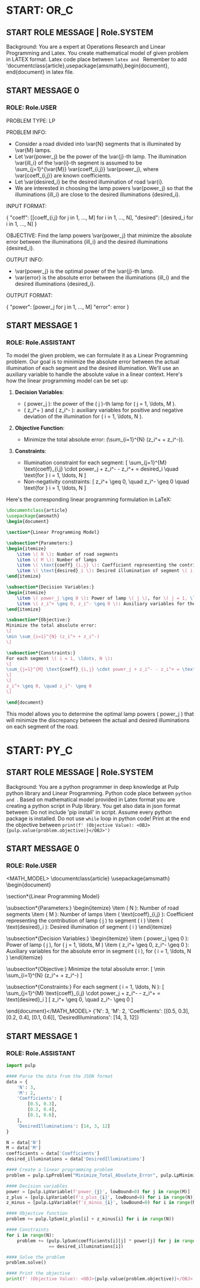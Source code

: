 # START: OR_C 
## START ROLE MESSAGE | Role.SYSTEM 
Background: You are a expert at Operations Research and Linear Programming and Latex. You create mathematical model of given problem in LATEX format. Latex code place between ```latex and ``` Remember to add 'documentclass{article},usepackage{amsmath},begin{document}, end{document} in latex file. 
## START MESSAGE 0 
### ROLE: Role.USER
<DESCRIPTION>
PROBLEM TYPE: LP

PROBLEM INFO: 

- Consider a road divided into \var{N} segments that is illuminated by \var{M} lamps.
- Let \var{power_j} be the power of the \var{j}-th lamp. The illumination \var{ill_i} of the \var{i}-th segment is assumed to be \sum_{j=1}^{\var{M}} \var{coeff_{i,j}} \var{power_j}, where \var{coeff_{i,j}} are known coefficients.
- Let \var{desired_i} be the desired illumination of road \var{i}. 
- We are interested in choosing the lamp powers \var{power_j} so that the illuminations {ill_i} are close to the desired illuminations {desired_i}. 

INPUT FORMAT: 

{
    "coeff": [[coeff_{i,j} for j in 1, ..., M] for i in 1, ..., N],
    "desired": [desired_i for i in 1, ..., N]
}

OBJECTIVE: Find the lamp powers \var{power_j} that minimize the absolute error between the illuminations {ill_i} and the desired illuminations {desired_i}.

OUTPUT INFO:

- \var{power_j} is the optimal power of the \var{j}-th lamp.
- \var{error} is the absolute error between the illuminations {ill_i} and the desired illuminations {desired_i}.

OUTPUT FORMAT:

{
    "power": [power_j for j in 1, ..., M]
    "error": error
}
</DESCRIPTION>


## START MESSAGE 1 
### ROLE: Role.ASSISTANT
To model the given problem, we can formulate it as a Linear Programming problem. Our goal is to minimize the absolute error between the actual illumination of each segment and the desired illumination. We'll use an auxiliary variable to handle the absolute value in a linear context. Here's how the linear programming model can be set up:

1. **Decision Variables**:
   - \( power_j \): the power of the \( j \)-th lamp for \( j = 1, \ldots, M \).
   - \( z_i^+ \) and \( z_i^- \): auxiliary variables for positive and negative deviation of the illumination for \( i = 1, \ldots, N \).

2. **Objective Function**:
   - Minimize the total absolute error: \(\sum_{i=1}^{N} (z_i^+ + z_i^-)\).

3. **Constraints**:
   - Illumination constraint for each segment: 
     \[
     \sum_{j=1}^{M} \text{coeff}_{i,j} \cdot power_j + z_i^- - z_i^+ = desired_i \quad \text{for } i = 1, \ldots, N
     \]
   - Non-negativity constraints:
     \[
     z_i^+ \geq 0, \quad z_i^- \geq 0 \quad \text{for } i = 1, \ldots, N
     \]

Here's the corresponding linear programming formulation in LaTeX:

```latex
\documentclass{article}
\usepackage{amsmath}
\begin{document}

\section*{Linear Programming Model}

\subsection*{Parameters:}
\begin{itemize}
    \item \( N \): Number of road segments
    \item \( M \): Number of lamps
    \item \( \text{coeff}_{i,j} \): Coefficient representing the contribution of lamp \( j \) to segment \( i \)
    \item \( \text{desired}_i \): Desired illumination of segment \( i \)
\end{itemize}

\subsection*{Decision Variables:}
\begin{itemize}
    \item \( power_j \geq 0 \): Power of lamp \( j \), for \( j = 1, \ldots, M \)
    \item \( z_i^+ \geq 0, z_i^- \geq 0 \): Auxiliary variables for the absolute error in segment \( i \), for \( i = 1, \ldots, N \)
\end{itemize}

\subsection*{Objective:}
Minimize the total absolute error:
\[
\min \sum_{i=1}^{N} (z_i^+ + z_i^-)
\]

\subsection*{Constraints:}
For each segment \( i = 1, \ldots, N \):
\[
\sum_{j=1}^{M} \text{coeff}_{i,j} \cdot power_j + z_i^- - z_i^+ = \text{desired}_i
\]
\[
z_i^+ \geq 0, \quad z_i^- \geq 0
\]

\end{document}
```

This model allows you to determine the optimal lamp powers \( power_j \) that will minimize the discrepancy between the actual and desired illuminations on each segment of the road.

# START: PY_C 
## START ROLE MESSAGE | Role.SYSTEM 
Background: You are a python programmer in deep knowledge at Pulp python library and Linear Programming. Python code place between ```python and ```. Based on mathematical model provided in Latex format you are creating a python script in Pulp library. You get also data in json format between: <DATA></DATA> Do not include 'pip install' in script. Assume every python package is installed. Do not use `while` loop in python code! Print at the end the objective between <OBJ></OBJ> `print(f' (Objective Value): <OBJ>{pulp.value(problem.objective)}</OBJ>')` 
## START MESSAGE 0 
### ROLE: Role.USER
<MATH_MODEL>
\documentclass{article}
\usepackage{amsmath}
\begin{document}

\section*{Linear Programming Model}

\subsection*{Parameters:}
\begin{itemize}
    \item \( N \): Number of road segments
    \item \( M \): Number of lamps
    \item \( \text{coeff}_{i,j} \): Coefficient representing the contribution of lamp \( j \) to segment \( i \)
    \item \( \text{desired}_i \): Desired illumination of segment \( i \)
\end{itemize}

\subsection*{Decision Variables:}
\begin{itemize}
    \item \( power_j \geq 0 \): Power of lamp \( j \), for \( j = 1, \ldots, M \)
    \item \( z_i^+ \geq 0, z_i^- \geq 0 \): Auxiliary variables for the absolute error in segment \( i \), for \( i = 1, \ldots, N \)
\end{itemize}

\subsection*{Objective:}
Minimize the total absolute error:
\[
\min \sum_{i=1}^{N} (z_i^+ + z_i^-)
\]

\subsection*{Constraints:}
For each segment \( i = 1, \ldots, N \):
\[
\sum_{j=1}^{M} \text{coeff}_{i,j} \cdot power_j + z_i^- - z_i^+ = \text{desired}_i
\]
\[
z_i^+ \geq 0, \quad z_i^- \geq 0
\]

\end{document}</MATH_MODEL>
<DATA>
{'N': 3, 'M': 2, 'Coefficients': [[0.5, 0.3], [0.2, 0.4], [0.1, 0.6]], 'DesiredIlluminations': [14, 3, 12]}</DATA>


## START MESSAGE 1 
### ROLE: Role.ASSISTANT
```python
import pulp

#### Parse the data from the JSON format
data = {
    'N': 3,
    'M': 2,
    'Coefficients': [
        [0.5, 0.3],
        [0.2, 0.4],
        [0.1, 0.6],
    ],
    'DesiredIlluminations': [14, 3, 12]
}

N = data['N']
M = data['M']
coefficients = data['Coefficients']
desired_illuminations = data['DesiredIlluminations']

#### Create a linear programming problem
problem = pulp.LpProblem("Minimize_Total_Absolute_Error", pulp.LpMinimize)

#### Decision variables
power = [pulp.LpVariable(f'power_{j}', lowBound=0) for j in range(M)]
z_plus = [pulp.LpVariable(f'z_plus_{i}', lowBound=0) for i in range(N)]
z_minus = [pulp.LpVariable(f'z_minus_{i}', lowBound=0) for i in range(N)]

#### Objective function
problem += pulp.lpSum(z_plus[i] + z_minus[i] for i in range(N))

#### Constraints
for i in range(N):
    problem += (pulp.lpSum(coefficients[i][j] * power[j] for j in range(M)) + z_minus[i] - z_plus[i] 
                == desired_illuminations[i])

#### Solve the problem
problem.solve()

#### Print the objective
print(f' (Objective Value): <OBJ>{pulp.value(problem.objective)}</OBJ>')
```

